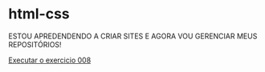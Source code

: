 # html-css
ESTOU APREDENDENDO A CRIAR SITES E AGORA VOU GERENCIAR  MEUS REPOSITÓRIOS!



 <a href= "https://gdainn.github.io/html-css/EXERCICIOS/008/index.html"> Executar o exercicio 008 </a>